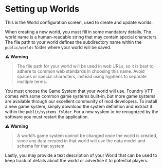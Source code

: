# Setting up Worlds

This is the World configuration screen, used to create and update worlds.

When creating a new world, you must fill in some mandatory details. The world name is a human-readable string that may contain special characters. The file path to your world defines the subdirectory name within the `public/worlds` folder where your world will be saved.

**⚠️ Warning**
> The file path for your world will be used in web URLs, so it is best to adhere to common web standards in choosing this name. Avoid spaces or special characters, instead using hyphens to separate multiple terms.

You must choose the Game System that your world will use. Foundry VTT comes with some common game systems built-in, but more game systems are available through our excellent community of mod developers. To install a new game system, simply download the system definition and extract it within the `public/systems folder`. For a new system to be recognized by the software you must restart the application.

**⚠️ Warning**
> A world’s game system cannot be changed once the world is created, since any data created in that world will use the data model and schema for that system.

Lastly, you may provide a text description of your World that can be used to keep track of details about the world or advertise it to potential players.
